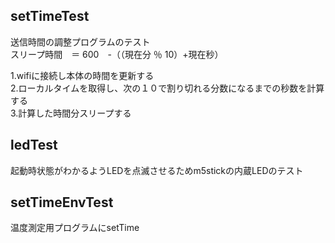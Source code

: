 ## setTimeTest
送信時間の調整プログラムのテスト  
スリープ時間　＝ 600　-（（現在分 ％ 10）+現在秒）  

1.wifiに接続し本体の時間を更新する  
2.ローカルタイムを取得し、次の１０で割り切れる分数になるまでの秒数を計算する  
3.計算した時間分スリープする  

## ledTest
起動時状態がわかるようLEDを点滅させるためm5stickの内蔵LEDのテスト

## setTimeEnvTest
温度測定用プログラムにsetTime
